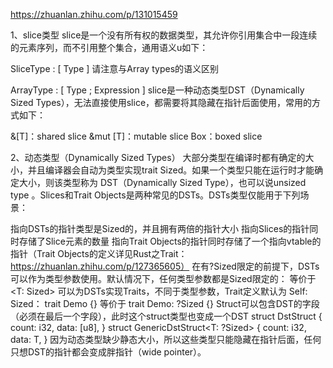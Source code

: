 https://zhuanlan.zhihu.com/p/131015459

1、slice类型
slice是一个没有所有权的数据类型，其允许你引用集合中一段连续的元素序列，而不引用整个集合，通用语义u如下：

 SliceType :
    [ Type ]
请注意与Array types的语义区别

 ArrayType :
    [ Type ; Expression ]
slice是一种动态类型DST（Dynamically Sized Types），无法直接使用slice，都需要将其隐藏在指针后面使用，常用的方式如下：

&[T]：shared slice
&mut [T]：mutable slice
Box<T>：boxed slice


2、动态类型（Dynamically Sized Types）
大部分类型在编译时都有确定的大小，并且编译器会自动为类型实现trait Sized。如果一个类型只能在运行时才能确定大小，则该类型称为 DST（Dynamically Sized Type），也可以说unsized type 。Slices和Trait Objects是两种常见的DSTs。DSTs类型仅能用于下列场景：

指向DSTs的指针类型是Sized的，并且拥有两倍的指针大小
指向Slices的指针同时存储了Slice元素的数量
指向Trait Objects的指针同时存储了一个指向vtable的指针（Trait Objects的定义详见Rust之Trait：https://zhuanlan.zhihu.com/p/127365605）
在有?Sized限定的前提下，DSTs可以作为类型参数使用。默认情况下，任何类型参数都是Sized限定的：
<T> 等价于 <T: Sized>
可以为DSTs实现Traits，不同于类型参数，Trait定义默认为 Self: Sized：
trait Demo {} 等价于 trait Demo: ?Sized {}
Struct可以包含DST的字段（必须在最后一个字段），此时这个struct类型也变成一个DST
 struct DstStruct {
  count: i32,
  data: [u8],
 }
 struct GenericDstStruct<T: ?Sized> {
  count: i32,
  data: T,
 }
因为动态类型缺少静态大小，所以这些类型只能隐藏在指针后面，任何只想DST的指针都会变成胖指针（wide pointer）。

